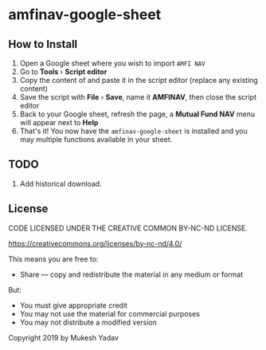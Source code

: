 # amfinav-google-sheet

## How to Install

1. Open a Google sheet where you wish to import `AMFI NAV`
2. Go to **Tools** &rsaquo; **Script editor**
3. Copy the content of  and paste it in the script editor (replace any existing content)
4. Save the script with **File** &rsaquo; **Save**, name it **AMFINAV**, then close the script editor
5. Back to your Google sheet, refresh the page, a **Mutual Fund NAV** menu will appear next to **Help**
6. That's it! You now have the `amfinav-google-sheet` is installed and you may multiple functions available in your sheet.

## TODO 
1. Add historical download. 

## License

CODE LICENSED UNDER THE CREATIVE COMMON BY-NC-ND LICENSE.

https://creativecommons.org/licenses/by-nc-nd/4.0/

This means you are free to:
 * Share — copy and redistribute the material in any medium or format
 
But:
 * You must give appropriate credit
 * You may not use the material for commercial purposes
 * You may not distribute a modified version

Copyright 2019 by Mukesh Yadav
